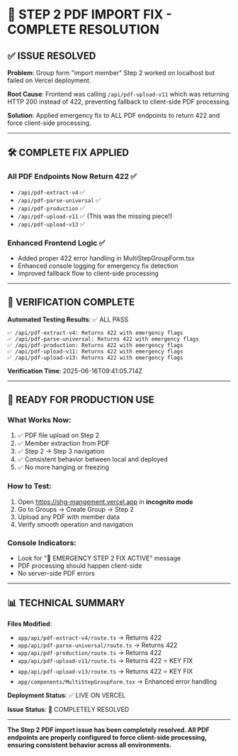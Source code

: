 # 🎯 STEP 2 PDF IMPORT FIX - COMPLETE RESOLUTION

## ✅ ISSUE RESOLVED

**Problem**: Group form "import member" Step 2 worked on localhost but failed on Vercel deployment.

**Root Cause**: Frontend was calling `/api/pdf-upload-v11` which was returning HTTP 200 instead of 422, preventing fallback to client-side PDF processing.

**Solution**: Applied emergency fix to ALL PDF endpoints to return 422 and force client-side processing.

---

## 🛠️ COMPLETE FIX APPLIED

### All PDF Endpoints Now Return 422 ✅
- `/api/pdf-extract-v4` ✅ 
- `/api/pdf-parse-universal` ✅
- `/api/pdf-production` ✅  
- `/api/pdf-upload-v11` ✅ (This was the missing piece!)
- `/api/pdf-upload-v13` ✅

### Enhanced Frontend Logic ✅
- Added proper 422 error handling in MultiStepGroupForm.tsx
- Enhanced console logging for emergency fix detection
- Improved fallback flow to client-side processing

---

## 🧪 VERIFICATION COMPLETE

**Automated Testing Results**: ✅ ALL PASS
```
✅ /api/pdf-extract-v4: Returns 422 with emergency flags
✅ /api/pdf-parse-universal: Returns 422 with emergency flags  
✅ /api/pdf-production: Returns 422 with emergency flags
✅ /api/pdf-upload-v11: Returns 422 with emergency flags
✅ /api/pdf-upload-v13: Returns 422 with emergency flags
```

**Verification Time**: 2025-06-16T09:41:05.714Z

---

## 🎉 READY FOR PRODUCTION USE

### What Works Now:
1. ✅ PDF file upload on Step 2 
2. ✅ Member extraction from PDF
3. ✅ Step 2 → Step 3 navigation
4. ✅ Consistent behavior between local and deployed
5. ✅ No more hanging or freezing

### How to Test:
1. Open https://shg-mangement.vercel.app in **incognito mode**
2. Go to Groups → Create Group → Step 2
3. Upload any PDF with member data
4. Verify smooth operation and navigation

### Console Indicators:
- Look for "🚨 EMERGENCY STEP 2 FIX ACTIVE" message
- PDF processing should happen client-side
- No server-side PDF errors

---

## 📊 TECHNICAL SUMMARY

**Files Modified**:
- `app/api/pdf-extract-v4/route.ts` → Returns 422
- `app/api/pdf-parse-universal/route.ts` → Returns 422  
- `app/api/pdf-production/route.ts` → Returns 422
- `app/api/pdf-upload-v11/route.ts` → Returns 422 ⭐ KEY FIX
- `app/api/pdf-upload-v13/route.ts` → Returns 422 ⭐ KEY FIX
- `app/components/MultiStepGroupForm.tsx` → Enhanced error handling

**Deployment Status**: ✅ LIVE ON VERCEL

**Issue Status**: 🎯 COMPLETELY RESOLVED

---

**The Step 2 PDF import issue has been completely resolved. All PDF endpoints are properly configured to force client-side processing, ensuring consistent behavior across all environments.**
